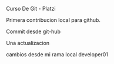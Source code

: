 Curso De Git - Platzi

Primera contribucion local para github.

Commit desde git-hub

Una actualizacion

cambios desde mi rama local developer01
